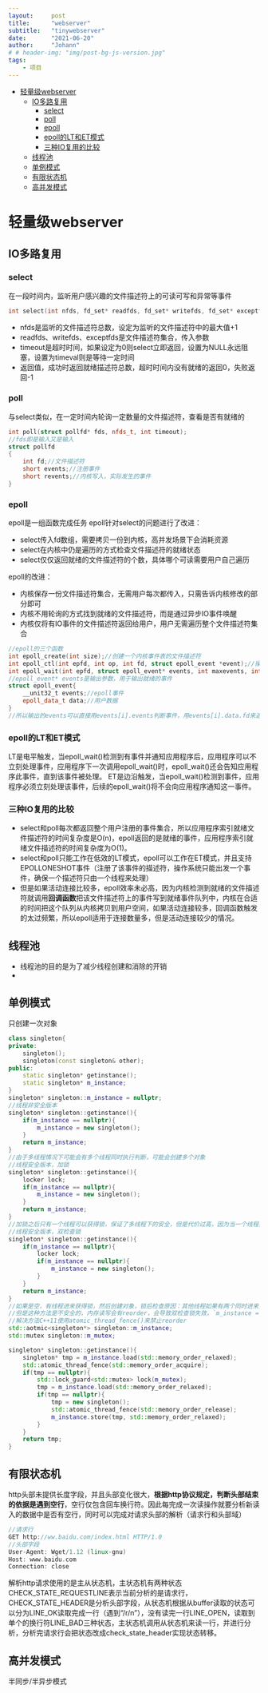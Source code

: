 ```yaml
---
layout:     post
title:      "webserver"
subtitle:   "tinywebserver"
date:       "2021-06-20"
author:     "Johann"
# # header-img: "img/post-bg-js-version.jpg"
tags:
    - 项目
---
```

- [轻量级webserver](#轻量级webserver)
  - [IO多路复用](#io多路复用)
    - [select](#select)
    - [poll](#poll)
    - [epoll](#epoll)
    - [epoll的LT和ET模式](#epoll的lt和et模式)
    - [三种IO复用的比较](#三种io复用的比较)
  - [线程池](#线程池)
  - [单例模式](#单例模式)
  - [有限状态机](#有限状态机)
  - [高并发模式](#高并发模式)
# 轻量级webserver
## IO多路复用
### select 
在一段时间内，监听用户感兴趣的文件描述符上的可读可写和异常等事件
```C++
int select(int nfds, fd_set* readfds, fd_set* writefds, fd_set* exceptfds, struct timeval* timeout);
```
- nfds是监听的文件描述符总数，设定为监听的文件描述符中的最大值+1
- readfds、writefds、exceptfds是文件描述符集合，传入参数
- timeout是超时时间，如果设定为0则select立即返回，设置为NULL永远阻塞，设置为timeval则是等待一定时间
- 返回值，成功时返回就绪描述符总数，超时时间内没有就绪的返回0，失败返回-1
### poll
与select类似，在一定时间内轮询一定数量的文件描述符，查看是否有就绪的
```C++
int poll(struct pollfd* fds, nfds_t, int timeout);
//fds即是输入又是输入
struct pollfd
{
    int fd;//文件描述符
    short events;//注册事件
    short revents;//内核写入，实际发生的事件
}
```
### epoll
epoll是一组函数完成任务
epoll针对select的问题进行了改进：
- select传入fd数组，需要拷贝一份到内核，高并发场景下会消耗资源
- select在内核中仍是遍历的方式检查文件描述符的就绪状态
- select仅仅返回就绪的文件描述符的个数，具体哪个可读需要用户自己遍历

epoll的改进：
- 内核保存一份文件描述符集合，无需用户每次都传入，只需告诉内核修改的部分即可
- 内核不用轮询的方式找到就绪的文件描述符，而是通过异步IO事件唤醒
- 内核仅将有IO事件的文件描述符返回给用户，用户无需遍历整个文件描述符集合

```C++
//epoll的三个函数
int epoll_create(int size);//创建一个内核事件表的文件描述符
int epoll_ctl(int epfd, int op, int fd, struct epoll_event *event);//操作内核事件表epfd，op可以有添加修改注册，
int epoll_wait(int epfd, struct epoll_event* events, int maxevents, int timeout);//返回就绪的文件描述符的个数
//epoll_event* events是输出参数，用于输出就绪的事件
struct epoll_event{
    __unit32_t events;//epoll事件
    epoll_data_t data;//用户数据
}
//所以输出的events可以直接用events[i].events判断事件，用events[i].data.fd来返回就绪的描述符
```

### epoll的LT和ET模式
LT是电平触发，当epoll_wait()检测到有事件并通知应用程序后，应用程序可以不立刻处理事件，应用程序下一次调用epoll_wait()时，epoll_wait()还会告知应用程序此事件，直到该事件被处理。
ET是边沿触发，当epoll_wait()检测到事件，应用程序必须立刻处理该事件，后续的epoll_wait()将不会向应用程序通知这一事件。

### 三种IO复用的比较
- select和poll每次都返回整个用户注册的事件集合，所以应用程序索引就绪文件描述符的时间复杂度是O(n)，epoll返回的是就绪的事件，应用程序索引就绪文件描述符的时间复杂度为O(1)。
- select和poll只能工作在低效的LT模式，epoll可以工作在ET模式，并且支持EPOLLONESHOT事件（注册了该事件的描述符，操作系统只能出发一个事件，确保一个描述符只由一个线程来处理）
- 但是如果活动连接比较多，epoll效率未必高，因为内核检测到就绪的文件描述符就调用**回调函数**把该文件描述符上的事件写到就绪事件队列中，内核在合适的时间把这个队列从内核拷贝到用户空间，如果活动连接较多，回调函数触发的太过频繁，所以epoll适用于连接数量多，但是活动连接较少的情况。

## 线程池
- 线程池的目的是为了减少线程创建和消除的开销
- 
## 单例模式
只创建一次对象

```C++
class singleton{
private:
    singleton();
    singleton(const singleton& other);
public:
    static singleton* getinstance();
    static singleton* m_instance;
}
singleton* singleton::m_instance = nullptr;
//线程非安全版本
singleton* singleton::getinstance(){
    if(m_instance == nullptr){
        m_instance = new singleton();
    }
    return m_instance;
}
//由于多线程情况下可能会有多个线程同时执行判断，可能会创建多个对象
//线程安全版本，加锁
singleton* singleton::getinstance(){
    locker lock;
    if(m_instance == nullptr){
        m_instance = new singleton();
    }
    return m_instance;
}
//加锁之后只有一个线程可以获得锁，保证了多线程下的安全，但是代价过高，因为当一个线程获取了锁创建了对象之后，其他线程只是在进行读操作即只是执行return m_instance所以加锁是没有必要的，所以锁会造成资源浪费
//线程安全版本，双检查锁
singleton* singleton::getinstance(){
    if(m_instance == nullptr){
        locker lock;
        if(m_instance == nullptr){
            m_instance = new singleton();
        }        
    }
    return m_instance;
}
//如果是空，有线程进来获得锁，然后创建对象，锁后检查原因：其他线程如果有两个同时进来，如果没有检查if，那么会先后获得锁然后创建对象，如果有了后面的if就可以避免这种情况
//但是这种方法是不安全的，内存读写会有reorder，会导致双检查锁失效，`m_instance = new singleton()`正常情况下指令序列是：分配内存、调用构造函数（对分配的内存进行初始化）、返回值（把地址指针给m_instance），但是reoder之后可能是先分配内存然后返回值然后调用构造函数，这就会导致一个线程在调用构造器之前m_instance就不是null，而另一个线程进来之后会判断认为这是一个合法的对象而直接使用
//解决方法C++11使用atomic_thread_fence()来禁止reorder
std::aotmic<singleton*> singleton::m_instance;
std::mutex singleton::m_mutex;

singleton* singleton::getinstance(){
    singleton* tmp = m_instance.load(std::memory_order_relaxed);
    std::atomic_thread_fence(std::memory_order_acquire);
    if(tmp == nullptr){
        std::lock_guard<std::mutex> lock(m_mutex);
        tmp = m_instance.load(std::memory_order_relaxed);
        if(tmp == nullptr){
            tmp = new singleton();
            std::atomic_thread_fence(std::memory_order_release);
            m_instance.store(tmp, std::memory_order_relaxed);
        }        
    }
    return tmp;
}

```

## 有限状态机
http头部未提供长度字段，并且头部变化很大，**根据http协议规定，判断头部结束的依据是遇到空行**，空行仅包含回车换行符。因此每完成一次读操作就要分析新读入的数据中是否有空行，同时可以完成对请求头部的解析（请求行和头部域）
```C++
//请求行
GET http://ww.baidu.com/index.html HTTP/1.0 
//头部字段
User-Agent: Wget/1.12 (linux-gnu)
Host: www.baidu.com
Connection: close
```
解析http请求使用的是主从状态机，主状态机有两种状态CHECK_STATE_REQUESTLINE表示当前分析的是请求行，CHECK_STATE_HEADER是分析头部字段，从状态机根据从buffer读取的状态可以分为LINE_OK读取完成一行（遇到“/r/n”），没有读完一行LINE_OPEN，读取到单个的换行符LINE_BAD三种状态，主状态机调用从状态机来读一行，并进行分析，分析完请求行会把状态改成check_state_header实现状态转移。
## 高并发模式
半同步/半异步模式